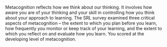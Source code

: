 Metacognition reflects how we think about our thinking. It involves how aware you are of your thinking and your skill in controlling how you think about your approach to learning. The SRL survey examined three critical aspects of metacognition – the extent to which you plan before you learn, how frequently you monitor or keep track of your learning, and the extent to which you reflect on and evaluate how you learn. You scored at the developing level of metacognition.
